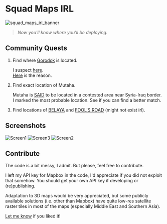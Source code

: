 # Squad Maps IRL
![squad_maps_irl_banner](https://raw.githubusercontent.com/cybege/Squad-Maps-IRL/master/screens/banner.jpg)

> *Now you'll know where you'll be deploying.*

## Community Quests
1. Find where  [Gorodok](https://squad.gamepedia.com/Gorodok)  is located.

	I suspect [here](https://goo.gl/maps/ojkUekJN93qsDR4L7). [  
	Here](http://127.0.0.1:5500/squad_maps/gorodok_quest.png)  is the reason.

2. Find exact location of Mutaha.

	Mutaha is  [SAID](https://squad.gamepedia.com/Mutaha)  to be located in a contested area near Syria-Iraq border. I marked the most probable location. See if you can find a better match.

3. Find locations of  [BELAYA](https://squad.gamepedia.com/Belaya)  and  [FOOL'S ROAD](https://squad.gamepedia.com/Fool%27s_Road)  (might not exist irl).

## Screenshots
![Screen1](https://raw.githubusercontent.com/cybege/Squad-Maps-IRL/master/screens/screen_1.jpg)
![Screen3](https://raw.githubusercontent.com/cybege/Squad-Maps-IRL/master/screens/screen_3.jpg)
![Screen2](https://raw.githubusercontent.com/cybege/Squad-Maps-IRL/master/screens/screen_2.jpg)
## Contribute
The code is a bit messy, I admit. But please, feel free to contribute. 

I left my API key for Mapbox in the code, I'd appreciate if you did not exploit that somehow. You should get your own API key if developing or (re)publishing. 

Adaptation to 3D maps would be very appreciated, but some publicly available solutions (i.e. other than Mapbox) have quite low-res satellite raster tiles in most of the maps (especially Middle East and Southern Asia).

[Let me know](https://www.reddit.com/user/cybege) if you liked it!